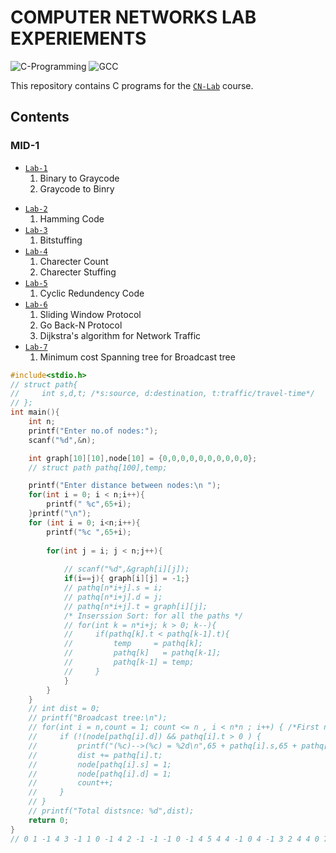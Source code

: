 # COMPUTER NETWORKS LAB EXPERIEMENTS
![C-Programming](https://img.shields.io/badge/C-programming.svg) ![GCC](https://img.shields.io/badge/GCC-6.3.0-1.svg) 

This repository contains C programs for the [`CN-Lab`](https://github.com/srinu2003/CN-Lab) course.

## Contents 
### MID-1
- [`Lab-1`](<Lab-1>)
    1. Binary to Graycode
    2. Graycode to Binry
+ [`Lab-2`](<Lab-2>)
    1. Hamming Code
+ [`Lab-3`](<Lab-3>)
    1. Bitstuffing
+ [`Lab-4`](<Lab-4>)
    1. Charecter Count
    2. Charecter Stuffing
+ [`Lab-5`](<Lab-5>)
    1. Cyclic Redundency Code
+ [`Lab-6`](<Lab-6>)
    1. Sliding Window Protocol
    2. Go Back-N Protocol
    3. Dijkstra's algorithm for Network Traffic
+ [`Lab-7`](<Lab-7>)
    1. Minimum cost Spanning tree for Broadcast tree

<!-- - [`Lab-7`](<Lab-7>)
    1. KnapSack (Greedy)
- [`INTERNAL 1`](<INTERNAL 1>)
    1. Knapsack (Greedy)
- [`Lab-8`](<Lab-8>)
    1. Prims
    2. Kruskals
- [`Lab-9`](<Lab-9>)
    1. JobSequence (Greedy)
    2. Single Source Shortest Path
- [`Lab-10`](<Lab-10>)
    1. N Queen's
    2. Optimal BST
    3. Knapsack (Dynamic)
- [`Lab-11`](<Lab-11>)
    1. Sum of Subset (Backtracking)
    2. Graph Colouring (Backtracking)
    3. All Pair Shortest Path
    4. Travelling Scales Person
- [`INTERNAL 2`](<INTERNAL 2>)
    1. All Pair Shortest Path (Dynamic)
    2. Applets (Checkbox, Textfield) -->


<!-- ## License
This repository is licensed under the MLRITM License.
I hope this is helpful! Let me know if you have any other questions. -->
```c
#include<stdio.h>
// struct path{
//     int s,d,t; /*s:source, d:destination, t:traffic/travel-time*/
// };
int main(){
    int n;
    printf("Enter no.of nodes:");
    scanf("%d",&n);

    int graph[10][10],node[10] = {0,0,0,0,0,0,0,0,0,0};
    // struct path pathq[100],temp;

    printf("Enter distance between nodes:\n ");
    for(int i = 0; i < n;i++){
        printf(" %c",65+i);
    }printf("\n");
    for (int i = 0; i<n;i++){
        printf("%c ",65+i);
        
        for(int j = i; j < n;j++){
            
            // scanf("%d",&graph[i][j]);
            if(i==j){ graph[i][j] = -1;}
            // pathq[n*i+j].s = i;
            // pathq[n*i+j].d = j;
            // pathq[n*i+j].t = graph[i][j];
            /* Inserssion Sort: for all the paths */
            // for(int k = n*i+j; k > 0; k--){
            //     if(pathq[k].t < pathq[k-1].t){
            //         temp     = pathq[k];
            //         pathq[k]   = pathq[k-1];
            //         pathq[k-1] = temp;
            //     }
            }
        }
    }
    // int dist = 0;
    // printf("Broadcast tree:\n");
    // for(int i = n,count = 1; count <= n , i < n*n ; i++) { /*First n paths are '-1'*/
    //     if (!(node[pathq[i].d]) && pathq[i].t > 0 ) {
    //         printf("(%c)-->(%c) = %2d\n",65 + pathq[i].s,65 + pathq[i].d,pathq[i].t);
    //         dist += pathq[i].t;
    //         node[pathq[i].s] = 1;
    //         node[pathq[i].d] = 1;
    //         count++;
    //     }
    // }
    // printf("Total distsnce: %d",dist);
    return 0;
}
// 0 1 -1 4 3 -1 1 0 -1 4 2 -1 -1 -1 0 -1 4 5 4 4 -1 0 4 -1 3 2 4 4 0 7 -1 -1 5 -1 -1 0```